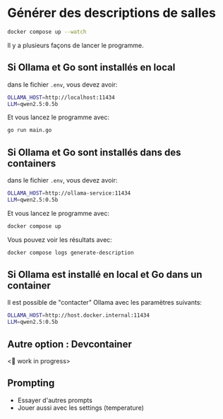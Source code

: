 # Générer des descriptions de salles

<!-- TODO: à re écrire -->

```bash
docker compose up --watch
```



Il y a plusieurs façons de lancer le programme.

## Si Ollama et Go sont installés en local

dans le fichier `.env`, vous devez avoir:

```bash
OLLAMA_HOST=http://localhost:11434
LLM=qwen2.5:0.5b
```

Et vous lancez le programme avec:
```bash
go run main.go
```

## Si Ollama et Go sont installés dans des containers

dans le fichier `.env`, vous devez avoir:

```bash
OLLAMA_HOST=http://ollama-service:11434
LLM=qwen2.5:0.5b
```

Et vous lancez le programme avec:
```bash
docker compose up
```

Vous pouvez voir les résultats avec:
```bash
docker compose logs generate-description
```

## Si Ollama est installé en local et Go dans un container

Il est possible de "contacter" Ollama avec les paramètres suivants:

```bash
OLLAMA_HOST=http://host.docker.internal:11434
LLM=qwen2.5:0.5b
```

## Autre option : Devcontainer

<🚧 work in progress>


## Prompting

- Essayer d'autres prompts
- Jouer aussi avec les settings (temperature)